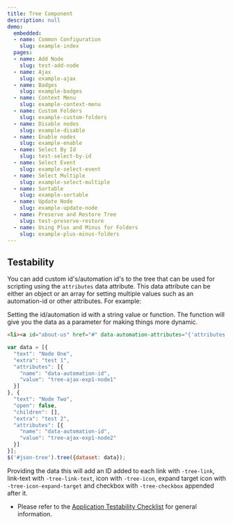 ```yaml
---
title: Tree Component
description: null
demo:
  embedded:
  - name: Common Configuration
    slug: example-index
  pages:
  - name: Add Node
    slug: test-add-node
  - name: Ajax
    slug: example-ajax
  - name: Badges
    slug: example-badges
  - name: Context Menu
    slug: example-context-menu
  - name: Custom Folders
    slug: example-custom-folders
  - name: Disable nodes
    slug: example-disable
  - name: Enable nodes
    slug: example-enable
  - name: Select By Id
    slug: test-select-by-id
  - name: Select Event
    slug: example-select-event
  - name: Select Multiple
    slug: example-select-multiple
  - name: Sortable
    slug: example-sortable
  - name: Update Node
    slug: example-update-node
  - name: Preserve and Restore Tree
    slug: test-preserve-restore
  - name: Using Plus and Minus for Folders
    slug: example-plus-minus-folders
---
```


## Testability

You can add custom id's/automation id's to the tree that can be used for scripting using the `attributes` data attribute. This data attribute can be either an object or an array for setting multiple values such as an automation-id or other attributes. For example:

 Setting the id/automation id with a string value or function. The function will give you the data as a parameter for making things more dynamic.

 ```html
 <li><a id="about-us" href="#" data-automation-attributes="{'attributes': [{'name': 'data-automation-id', 'value': 'tree-multiselect-exp1-about-us'}]}">About Us</a></li>
 ```

 ```js
 var data = [{
   "text": "Node One",
   "extra": "test 1",
   "attributes": [{
     "name": "data-automation-id",
     "value": "tree-ajax-exp1-node1"
   }]
 }, {
   "text": "Node Two",
   "open": false,
   "children": [],
   "extra": "test 2",
   "attributes": [{
     "name": "data-automation-id",
     "value": "tree-ajax-exp1-node2"
   }]
 }];
 $('#json-tree').tree({dataset: data});
 ```

 Providing the data this will add an ID added to each link with `-tree-link`, link-text with `-tree-link-text`, icon with `-tree-icon`, expand target icon with `-tree-icon-expand-target` and checkbox with `-tree-checkbox` appended after it.

 - Please refer to the [Application Testability Checklist](https://design.infor.com/resources/application-testability-checklist) for general information.

